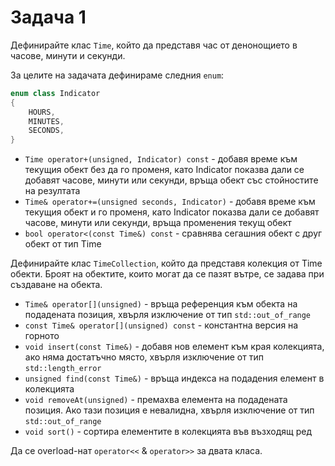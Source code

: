 # Задача 1
Дефинирайте клас `Time`, който да представя час от денонощието в часове, минути и секунди.

За целите на задачата дефинираме следния `enum`:

```c++
enum class Indicator
{
    HOURS,
    MINUTES,
    SECONDS,
}
```

- `Time operator+(unsigned, Indicator) const` - добавя време към текущия обект без да го променя, като Indicator показва дали се добавят часове, минути или секунди, връща обект със стойностите на резултата
- `Time& operator+=(unsigned seconds, Indicator)` - добавя време към текущия обект и го променя, като Indicator показва дали се добавят часове, минути или секунди, връща променения текущ обект
- `bool operator<(const Time&) const` - сравнява сегашния обект с друг обект от тип Time

Дефинирайте клас `TimeCollection`, който да представя колекция от Time обекти. Броят на обектите, които могат да се пазят вътре, се задава при създаване на обекта. 
- `Time& operator[](unsigned)` - връща референция към обекта на подадената позиция, хвърля изключение от тип `std::out_of_range`
- `const Time& operator[](unsigned) const` - константна версия на горното
- `void insert(const Time&)` - добавя нов елемент към края колекцията, ако няма достатъчно място, хвърля изключение от тип `std::length_error`
- `unsigned find(const Time&)` - връща индекса на подадения елемент в колекцията 
- `void removeAt(unsigned)` - премахва елемента на подадената позиция. Ако тази позиция е невалидна, хвърля изключение от тип `std::out_of_range`
- `void sort()` - сортира елементите в колекцията във възходящ ред

Да се overload-нат `operator<<` & `operator>>` за двата класа.